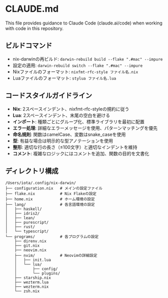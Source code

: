 # CLAUDE.md

This file provides guidance to Claude Code (claude.ai/code) when working with code in this repository.

## ビルドコマンド
- nix-darwinの再ビルド: `darwin-rebuild build --flake ".#mac" --impure`
- 設定の適用: `darwin-rebuild switch --flake ".#mac" --impure`
- Nixファイルのフォーマット: `nixfmt-rfc-style ファイル名.nix`
- Luaファイルのフォーマット: `stylua ファイル名.lua`

## コードスタイルガイドライン
- **Nix**: 2スペースインデント、nixfmt-rfc-styleの規約に従う
- **Lua**: 2スペースインデント、末尾の空白を避ける
- **インポート**: 種類ごとにグループ化、標準ライブラリを最初に配置
- **エラー処理**: 詳細なエラーメッセージを使用、パターンマッチングを優先
- **命名規則**: 関数はcamelCase、変数はsnake_caseを使用
- **型**: 有益な場合は明示的な型アノテーションを使用
- **整形**: 適切な行の長さ（≤100文字）と適切なインデントを維持
- **コメント**: 複雑なロジックにはコメントを追加、関数の目的を文書化

## ディレクトリ構成
```
/Users/iota/.config/nix-darwin/
├── configuration.nix   # メインの設定ファイル
├── flake.nix           # Nix Flakeの設定
├── home.nix            # ホーム環境の設定
├── lang/               # 各言語環境の設定
│   ├── haskell/
│   ├── idris2/
│   ├── lean/
│   ├── purescript/
│   ├── rust/
│   └── typescript/
└── programs/           # 各プログラムの設定
    ├── direnv.nix
    ├── git.nix
    ├── neovim.nix
    ├── nvim/           # Neovimの詳細設定
    │   ├── init.lua
    │   └── lua/
    │       ├── config/
    │       └── plugins/
    ├── starship.nix
    ├── wezterm.lua
    ├── wezterm.nix
    └── zsh.nix
```